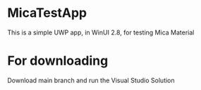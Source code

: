 # MicaTestApp
 This is a simple UWP app, in WinUI 2.8, for testing Mica Material
# For downloading
Download main branch and run the Visual Studio Solution
